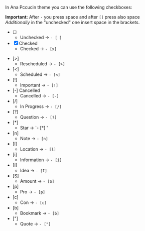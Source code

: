 In Ana Pccucin theme you can use the following checkboxes:

**Important:** After `-` you press space and after `[]` press also space
*Additionally* in the "unchecked" one insert space in the brackets.

- [ ] 
	- Unchecked -> `- [ ] `
- [x] Checked
	- Checked -> `- [x] `
- [>] 
	- Rescheduled -> `- [>] `
- [<] 
	- Scheduled -> `- [<] `
- [!] 
	- Important -> `- [!] `
- [-] Cancelled
	- Cancelled -> `- [-] `
- [/] 
	- In Progress -> `- [/] `
- [?] 
	- Question -> `- [?] `
- [*] 
	- Star -> `- [*] '
- [n] 
	- Note -> `- [n] `
- [l] 
	- Location -> `- [l] `
- [i] 
	- Information -> `- [i] `
- [I] 
	- Idea -> `- [I] `
- [S] 
	- Amount -> `- [S] `
- [p] 
	- Pro -> `- [p] `
- [c] 
	- Con -> `- [c] `
- [b] 
	- Bookmark -> `- [b] `
- ["] 
	- Quote -> `- ["] `